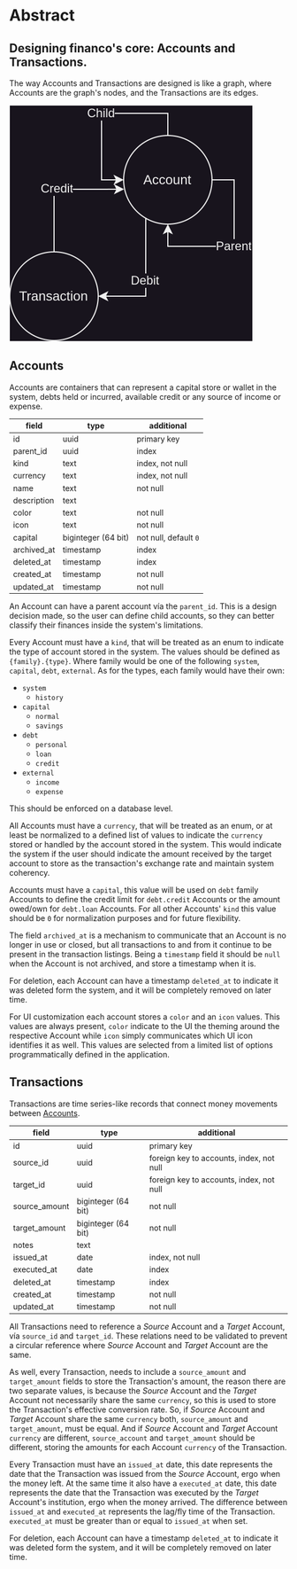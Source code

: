 # Abstract

## Designing financo's core: Accounts and Transactions.

The way Accounts and Transactions are designed is like a graph, where Accounts are the graph's
nodes, and the Transactions are its edges.

<img src="Account-Abstract.drawio.svg" alt="diagram">

## Accounts
Accounts are containers that can represent a capital store or wallet in the system, debts held 
or incurred, available credit or any source of income or expense.

| field       | type                | additional            |
|-------------|---------------------|-----------------------|
| id          | uuid                | primary key           |
| parent_id   | uuid                | index                 |
| kind        | text                | index, not null       |
| currency    | text                | index, not null       |
| name        | text                | not null              |
| description | text                |                       |
| color       | text                | not null              |
| icon        | text                | not null              |
| capital     | biginteger (64 bit) | not null, default `0` |
| archived_at | timestamp           | index                 |
| deleted_at  | timestamp           | index                 |
| created_at  | timestamp           | not null              |
| updated_at  | timestamp           | not null              |

An Account can have a parent account vía the `parent_id`. This is a design decision made, so the
user can define child accounts, so they can better classify their finances inside the system's
limitations.

Every Account must have a `kind`, that will be treated as an enum to indicate the type of account
stored in the system. The values should be defined as `{family}.{type}`. Where family would be 
one of the following `system`, `capital`, `debt`, `external`.
As for the types, each family would have their own:
- `system`
  - `history`
- `capital`
  - `normal`
  - `savings`
- `debt`
  - `personal`
  - `loan`
  - `credit`
- `external`
  - `income`
  - `expense`

This should be enforced on a database level.

All Accounts must have a `currency`, that will be treated as an enum, or at least be normalized 
to a defined list of values to indicate the `currency` stored or handled by the account stored 
in the system. This would indicate the system if the user should indicate the amount received by the
target account to store as the transaction's exchange rate and maintain system coherency.

Accounts must have a `capital`, this value will be used on `debt` family Accounts to define the 
credit limit for `debt.credit` Accounts or the amount owed/own for `debt.loan` Accounts. For all 
other Accounts' `kind` this value should be `0` for normalization purposes and for future
flexibility.

The field `archived_at` is a mechanism to communicate that an Account is no longer in use or closed,
but all transactions to and from it continue to be present in the transaction listings. Being a 
`timestamp` field it should be `null` when the Account is not archived, and store a timestamp when
it is.

For deletion, each Account can have a timestamp `deleted_at` to indicate it was deleted form the 
system, and it will be completely removed on later time.

For UI customization each account stores a `color` and an `icon` values. This values are always 
present, `color` indicate to the UI the theming around the respective Account while `icon` 
simply communicates which UI icon identifies it as well. This values are selected from a limited 
list of options programmatically defined in the application.

## Transactions
Transactions are time series-like records that connect money movements between
[Accounts](#accounts).

| field         | type                | additional                               |
|---------------|---------------------|------------------------------------------|
| id            | uuid                | primary key                              |
| source_id     | uuid                | foreign key to accounts, index, not null |
| target_id     | uuid                | foreign key to accounts, index, not null |
| source_amount | biginteger (64 bit) | not null                                 |
| target_amount | biginteger (64 bit) | not null                                 |
| notes         | text                |                                          |
| issued_at     | date                | index, not null                          |
| executed_at   | date                | index                                    |
| deleted_at    | timestamp           | index                                    |
| created_at    | timestamp           | not null                                 |
| updated_at    | timestamp           | not null                                 |

All Transactions need to reference a *Source* Account and a *Target* Account, vía `source_id` 
and `target_id`. These relations need to be validated to prevent a circular reference where 
*Source* Account and *Target* Account are the same.

As well, every Transaction, needs to include a `source_amount` and `target_amount` fields to store
the Transaction's amount, the reason there are two separate values, is because the *Source* 
Account and the *Target* Account not necessarily share the same `currency`, so this is used to 
store the Transaction's effective conversion rate. So, if *Source* Account and *Target* Account 
share the same `currency` both, `source_amount` and `target_amount`, must be equal. And if 
*Source* Account and *Target* Account `currency` are different, `source_account` and 
`target_amount` should be different, storing the amounts for each Account `currency` of the 
Transaction.

Every Transaction must have an `issued_at` date, this date represents the date that the 
Transaction was issued from the *Source* Account, ergo when the money left. At the same time it also 
have a `executed_at` date, this date represents the date that the Transaction was executed by 
the *Target* Account's institution, ergo when the money arrived. The difference between 
`issued_at` and `executed_at` represents the lag/fly time of the Transaction. `executed_at` must 
be greater than or equal to `issued_at` when set.

For deletion, each Account can have a timestamp `deleted_at` to indicate it was deleted form the 
system, and it will be completely removed on later time.

